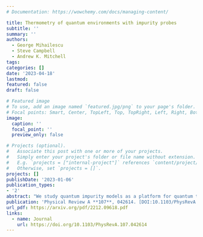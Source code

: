 ```yaml
---
# Documentation: https://wowchemy.com/docs/managing-content/

title: Thermometry of quantum environments with impurity probes
subtitle: ''
summary: ''
authors:
  - George Mihailescu
  - Steve Campbell
  - Andrew K. Mitchell
tags:
categories: []
date: '2023-04-18'
lastmod: 
featured: false
draft: false

# Featured image
# To use, add an image named `featured.jpg/png` to your page's folder.
# Focal points: Smart, Center, TopLeft, Top, TopRight, Left, Right, BottomLeft, Bottom, BottomRight.
image:
  caption: ''
  focal_point: ''
  preview_only: false

# Projects (optional).
#   Associate this post with one or more of your projects.
#   Simply enter your project's folder or file name without extension.
#   E.g. `projects = ["internal-project"]` references `content/project/deep-learning/index.md`.
#   Otherwise, set `projects = []`.
projects: []
publishDate: '2023-01-06'
publication_types:
- '2'
abstract: "We study quantum impurity models as a platform for quantum thermometry. A single quantum spin-1/2 impurity is coupled to an explicit, structured, fermionic thermal environment. We critically assess the thermometric capabilities of the impurity as a probe, when its coupling to the environment is of Ising or Kondo exchange type. In the Ising case, we find sensitivity equivalent to that of an idealized two-level system, with peak thermometric performance obtained at a temperature that scales linearly in the applied control field, independent of the coupling strength and environment spectral features. By contrast, a richer thermometric response can be realized for Kondo impurities, since strong probe-environment entanglement can then develop. At low temperatures, we uncover a regime with a universal thermometric response that is independent of microscopic details, controlled only by the low-energy spectral features of the environment. The many-body entanglement that develops in this regime means that low-temperature thermometry with a weakly applied control field is inherently less sensitive, while optimal sensitivity is recovered by suppressing the entanglement with stronger fields."
publication: 'Physical Review A **107**, 042614. [DOI:10.1103/PhysRevA.107.042614](https://doi.org/10.1103/PhysRevA.107.042614)'
url_pdf: https://arxiv.org/pdf/2212.09618.pdf
links:
  - name: Journal
    url: https://doi.org/10.1103/PhysRevA.107.042614
---
```

